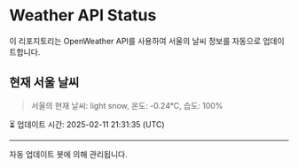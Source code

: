 
# Weather API Status

이 리포지토리는 OpenWeather API를 사용하여 서울의 날씨 정보를 자동으로 업데이트합니다.

## 현재 서울 날씨
> 서울의 현재 날씨: light snow, 온도: -0.24°C, 습도: 100%

⏳ 업데이트 시간: 2025-02-11 21:31:35 (UTC)

---
자동 업데이트 봇에 의해 관리됩니다.
